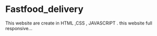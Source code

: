 # Fastfood_delivery
This website are create in HTML ,CSS , JAVASCRIPT . this website full responsive...
